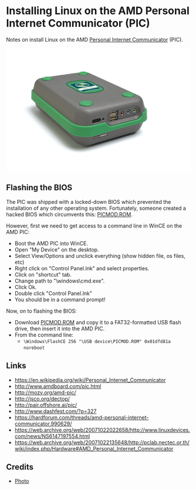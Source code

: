 # Installing Linux on the AMD Personal Internet Communicator (PIC)

Notes on install Linux on the AMD [Personal Internet Communicator](https://en.wikipedia.org/wiki/Personal_Internet_Communicator) (PIC).

![AMD Personal Internet Communicator](media/amd-pic.jpg)

## Flashing the BIOS

The PIC was shipped with a locked-down BIOS which prevented the installation of any other operating system.  Fortunately, someone created a hacked BIOS which circumvents this: [PICMOD.ROM](https://github.com/pepaslabs/amd-pic-linux/raw/master/PICMOD.ROM).

However, first we need to get access to a command line in WinCE on the AMD PIC:
- Boot the AMD PIC into WinCE.
- Open "My Device" on the desktop.
- Select View/Options and unclick everything (show hidden file, os files, etc)
- Right click on "Control Panel.lnk" and select properties.
- Click on "shortcut" tab.
- Change path to "\windows\cmd.exe".
- Click Ok.
- Double click "Control Panel.lnk"
- You should be in a command prompt!

Now, on to flashing the BIOS:
- Download [PICMOD.ROM](https://github.com/pepaslabs/amd-pic-linux/raw/master/PICMOD.ROM) and copy it to a FAT32-formatted USB flash drive, then insert it into the AMD PIC.
- From the command line:
  - `\Windows\FlashCE 256 "\USB device\PICMOD.ROM" 0x01dfd81a noreboot`

## Links

- https://en.wikipedia.org/wiki/Personal_Internet_Communicator
- http://www.amdboard.com/pic.html
- http://mozy.org/amd-pic/
- http://jsco.org/dectop/
- http://pair.offshore.ai/pic/
- http://www.dashfest.com/?p=327
- https://hardforum.com/threads/amd-personal-internet-communicator.990629/
- https://web.archive.org/web/20071022022658/http://www.linuxdevices.com/news/NS6147197554.html
- https://web.archive.org/web/20071022135648/http://pclab.nectec.or.th/wiki/index.php/Hardware#AMD_Personal_Internet_Communicator

## Credits

- [Photo](https://commons.wikimedia.org/wiki/File:50x15_Personal_Internet_Communicator_(PIC).jpg)
